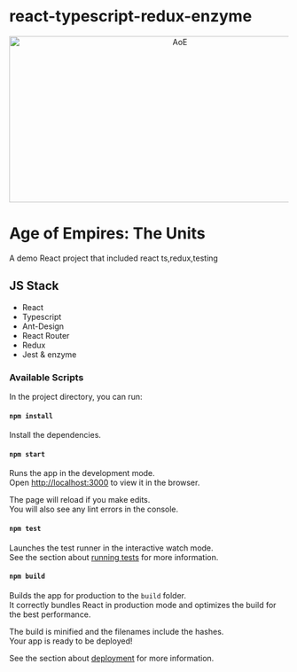 # react-typescript-redux-enzyme

<p align="center">
  <img src="https://user-images.githubusercontent.com/50142554/113400260-2f2af580-93aa-11eb-8098-04c91487ee80.png" width="600" height="300px" alt="AoE">
</p>

# Age of Empires: The Units

A demo React project that included react ts,redux,testing
## JS Stack

- React
- Typescript
- Ant-Design
- React Router
- Redux
- Jest & enzyme

### Available Scripts

In the project directory, you can run:

#### `npm install`
Install the dependencies.

#### `npm start`

Runs the app in the development mode.\
Open [http://localhost:3000](http://localhost:3000) to view it in the browser.

The page will reload if you make edits.\
You will also see any lint errors in the console.

#### `npm test`

Launches the test runner in the interactive watch mode.\
See the section about [running tests](https://facebook.github.io/create-react-app/docs/running-tests) for more information.

#### `npm build`

Builds the app for production to the `build` folder.\
It correctly bundles React in production mode and optimizes the build for the best performance.

The build is minified and the filenames include the hashes.\
Your app is ready to be deployed!

See the section about [deployment](https://facebook.github.io/create-react-app/docs/deployment) for more information.

